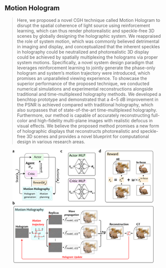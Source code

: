 ## Motion Hologram

> Here, we proposed a novel CGH technique called Motion Hologram to disrupt the spatial coherence of light source using reinforcement learning, which can thus render photorealistic and speckle-free 3D scenes by globally designing the holographic system. We reappraised the role of system motion, which was commonly believed detrimental in imaging and display, and conceptualized that the inherent speckles in holography could be neutralized and photorealistic 3D display could be achieved by spatially multiplexing the holograms via proper system motions. Specifically, a novel system design paradigm that leverages reinforcement learning to jointly generate the phase-only hologram and system’s motion trajectory were introduced, which promises an unparalleled viewing experience. To showcase the superior performance of the proposed technique, we conducted numerical simulations and experimental reconstructions alongside traditional and time-multiplexed holography methods. We developed a benchtop prototype and demonstrated that a 4~5 dB improvement in the PSNR is achieved compared with traditional holography, which also surpasses that of state-of-the-art time-multiplexed holography. Furthermore, our method is capable of accurately reconstructing full-color and high-fidelity multi-plane images with realistic defocus in visual effects. We believe the proposed method promises a new form of holographic displays that reconstructs photorealistic and speckle-free 3D scenes and provides a novel blueprint for computational design in various research areas.


<div align=center><img width="90%" src="./related/framework.png"/></div>
